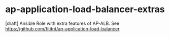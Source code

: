 # ap-application-load-balancer-extras
[draft] Ansible Role with extra features of AP-ALB. See https://github.com/fititnt/ap-application-load-balancer
